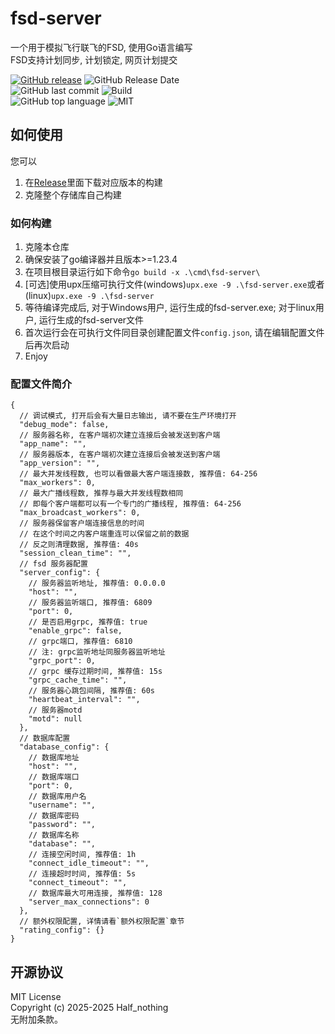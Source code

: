 # fsd-server

一个用于模拟飞行联飞的FSD, 使用Go语言编写  
FSD支持计划同步, 计划锁定, 网页计划提交

[![GitHub release](https://img.shields.io/github/v/release/Flyleague-Collection/fsd-server)](https://www.github.com/Flyleague-Collection/fsd-server/releases/latest)
![GitHub Release Date](https://img.shields.io/github/release-date/Flyleague-Collection/fsd-server?display_date=published_at)  
![GitHub last commit](https://img.shields.io/github/last-commit/Flyleague-Collection/fsd-server?display_timestamp=committer)
![Build](https://img.shields.io/github/actions/workflow/status/Flyleague-Collection/fsd-server/go-build.yml)  
![GitHub top language](https://img.shields.io/github/languages/top/Flyleague-Collection/fsd-server)
![MIT](https://img.shields.io/badge/License-MIT-blue)

## 如何使用

您可以

1. 在[Release](https://www.github.com/Flyleague-Collection/fsd-server/releases/latest)里面下载对应版本的构建
2. 克隆整个存储库自己构建

### 如何构建

1. 克隆本仓库
2. 确保安装了go编译器并且版本>=1.23.4
3. 在项目根目录运行如下命令`go build -x .\cmd\fsd-server\`
4. \[可选\]使用upx压缩可执行文件(windows)`upx.exe -9 .\fsd-server.exe`或者(linux)`upx.exe -9 .\fsd-server`
5. 等待编译完成后, 对于Windows用户, 运行生成的fsd-server.exe; 对于linux用户, 运行生成的fsd-server文件
6. 首次运行会在可执行文件同目录创建配置文件`config.json`, 请在编辑配置文件后再次启动
7. Enjoy

### 配置文件简介

```json5
{
  // 调试模式, 打开后会有大量日志输出, 请不要在生产环境打开
  "debug_mode": false,
  // 服务器名称, 在客户端初次建立连接后会被发送到客户端
  "app_name": "",
  // 服务器版本, 在客户端初次建立连接后会被发送到客户端
  "app_version": "",
  // 最大并发线程数, 也可以看做最大客户端连接数, 推荐值: 64-256
  "max_workers": 0,
  // 最大广播线程数, 推荐与最大并发线程数相同
  // 即每个客户端都可以有一个专门的广播线程, 推荐值: 64-256
  "max_broadcast_workers": 0,
  // 服务器保留客户端连接信息的时间
  // 在这个时间之内客户端重连可以保留之前的数据
  // 反之则清理数据, 推荐值: 40s
  "session_clean_time": "",
  // fsd 服务器配置
  "server_config": {
    // 服务器监听地址, 推荐值: 0.0.0.0
    "host": "",
    // 服务器监听端口, 推荐值: 6809
    "port": 0,
    // 是否启用grpc, 推荐值: true
    "enable_grpc": false,
    // grpc端口, 推荐值: 6810
    // 注: grpc监听地址同服务器监听地址
    "grpc_port": 0,
    // grpc 缓存过期时间, 推荐值: 15s
    "grpc_cache_time": "",
    // 服务器心跳包间隔, 推荐值: 60s
    "heartbeat_interval": "",
    // 服务器motd
    "motd": null
  },
  // 数据库配置
  "database_config": {
    // 数据库地址
    "host": "",
    // 数据库端口
    "port": 0,
    // 数据库用户名
    "username": "",
    // 数据库密码
    "password": "",
    // 数据库名称
    "database": "",
    // 连接空闲时间, 推荐值: 1h
    "connect_idle_timeout": "",
    // 连接超时时间, 推荐值: 5s
    "connect_timeout": "",
    // 数据库最大可用连接, 推荐值: 128
    "server_max_connections": 0
  },
  // 额外权限配置, 详情请看`额外权限配置`章节
  "rating_config": {}
}
```

## 开源协议

MIT License  
Copyright (c) 2025-2025 Half_nothing  
无附加条款。